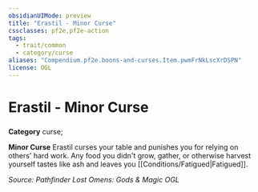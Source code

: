```yaml
---
obsidianUIMode: preview
title: "Erastil - Minor Curse"
cssclasses: pf2e,pf2e-action
tags:
  - trait/common
  - category/curse
aliases: "Compendium.pf2e.boons-and-curses.Item.pwmFrNkLscXrDSPN"
license: OGL
---
```

# Erastil - Minor Curse

### 

**Category** curse; 




**Minor Curse** Erastil curses your table and punishes you for relying on others' hard work. Any food you didn't grow, gather, or otherwise harvest yourself tastes like ash and leaves you [[Conditions/Fatigued|Fatigued]].

*Source: Pathfinder Lost Omens: Gods & Magic*
*OGL*
